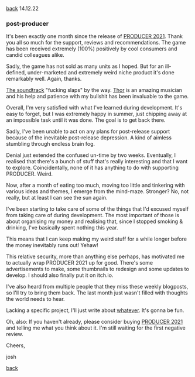 [back](thinking)
14.12.22 
<h3>post-producer</h3>

It's been exactly one month since the release of [PRODUCER 2021](https://store.steampowered.com/app/1667320/PRODUCER_2021/?beta=1). Thank you all so much for the support, reviews and recommendations. The game has been received extremely (100%) positively by cool consumers and candid colleagues alike.

Sadly, the game has not sold as many units as I hoped. But for an ill-defined, under-marketed and extremely weird niche product it's done remarkably well. Again, thanks.

[The soundtrack](https://open.spotify.com/album/1wzk1u4zYmWSWcS6ynx3jl?si=AC9GHkZ-QTGskEGytNBNpw&nd=1) "fucking slaps" by the way. [Thor](https://store.steampowered.com/app/1667320/PRODUCER_2021/?beta=1) is an amazing musician and his help and patience with my bullshit has been invaluable to the game.

Overall, I'm very satisfied with what I've learned during development. It's easy to forget, but I was extremely happy in summer, just chipping away at an impossible task until it was done. The goal is to get back there. 

Sadly, I've been unable to act on any plans for post-release support because of the inevitable post-release depression. A kind of aimless stumbling through endless brain fog.

Denial just extended the confused un-time by two weeks. Eventually, I realised that there's a bunch of stuff that's really interesting and that I want to explore. Coincidentally, none of it has anything to do with supporting PRODUCER. Weird.

Now, after a month of eating too much, moving too little and tinkering with various ideas and themes, I emerge from the mind-maze. Stronger? No, not really, but at least I can see the sun again.

I've been starting to take care of some of the things that I'd excused myself from taking care of during development. The most important of those is about organising my money and realising that, since I stopped smoking & drinking, I've basically spent nothing this year.

This means that I can keep making my weird stuff for a while longer before the money inevitably runs out! Yehaw!

This relative security, more than anything else perhaps, has motivated me to actually wrap PRODUCER 2021 up for good. There's some advertisements to make, some thumbnails to redesign and some updates to develop. I should also finally put it on itch.io.

I've also heard from multiple people that they miss these weekly blogposts, so I'll try to bring them back. The last month just wasn't filled with thoughts the world needs to hear. 

Lacking a specific project, I'll just write about [whatever](https://twitter.com/wombatstuff/status/1602592154873888773). It's gonna be fun.

Oh, also: 
If you haven't already, please consider buying [PRODUCER 2021](https://store.steampowered.com/app/1667320/PRODUCER_2021/?beta=1) and telling me what you think about it. I'm still waiting for the first negative review.

Cheers,

josh

[back](thinking)
